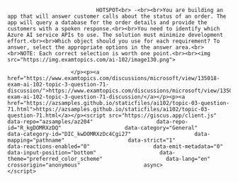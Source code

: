 <p class="card-text">
							
								HOTSPOT<br> -<br><br>You are building an app that will answer customer calls about the status of an order. The app will query a database for the order details and provide the customers with a spoken response.<br><br>You need to identify which Azure AI service APIs to use. The solution must minimize development effort.<br><br>Which object should you use for each requirement? To answer, select the appropriate options in the answer area.<br><br>NOTE: Each correct selection is worth one point.<br><br><img src="https://img.examtopics.com/ai-102/image130.png">
							
						</p><p><a href="https://www.examtopics.com/discussions/microsoft/view/135018-exam-ai-102-topic-3-question-71-discussion/">https://www.examtopics.com/discussions/microsoft/view/135018-exam-ai-102-topic-3-question-71-discussion/</a></p><p><a href="https://azsamples.github.io/staticfiles/ai102/topic-03-question-71.html">https://azsamples.github.io/staticfiles/ai102/topic-03-question-71.html</a></p><script src="https://giscus.app/client.js"                    data-repo="azsamples/az204"                    data-repo-id="R_kgDOMRXzDQ"                    data-category="General"                    data-category-id="DIC_kwDOMRXzDc4Cgi27"                    data-mapping="pathname"                    data-strict="1"                    data-reactions-enabled="0"                    data-emit-metadata="0"                    data-input-position="bottom"                    data-theme="preferred_color_scheme"                    data-lang="en"                    crossorigin="anonymous"                    async>                    </script>